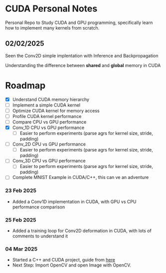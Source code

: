 # CUDA Personal Notes

Personal Repo to Study CUDA and GPU programming, specifically learn how to implement many kernels from scratch.

## 02/02/2025

Seen the Conv2D simple implentation with Inference and Backpropagation

Understanding the difference between __shared__ and __global__ memory in CUDA

# Roadmap

- [x] Understand CUDA memory hierarchy
- [ ] Implement a simple CUDA kernel
- [ ] Optimize CUDA kernel for memory access
- [ ] Profile CUDA kernel performance
- [ ] Compare CPU vs GPU performance
- [x] Conv_1D CPU vs GPU performance
    - [ ] Easier to perform experiments (parse agrs for kernel size, stride, padding)
- [ ] Conv_2D CPU vs GPU performance
    - [ ] Easier to perform experiments (parse agrs for kernel size, stride, padding)
- [ ] Conv_3D CPU vs GPU performance
    - [ ] Easier to perform experiments (parse agrs for kernel size, stride, padding)
- [ ] Complete MNIST Example in CUDA/C++, this can ve an adventure

### 23 Feb 2025

- Added a Conv1D implementation in CUDA, with GPU vs CPU performance comparison

### 25 Feb 2025

- Added a training loop for Conv2D deformation in CUDA, with lots of comments to understand it

### 04 Mar 2025

- Started a C++ and CUDA project, guide from [here](https://medium.com/@aviatorx/c-and-cuda-project-visual-studio-d07c6ad771e3)
- Next Step: Import OpenCV and open Image with OpenCV. 